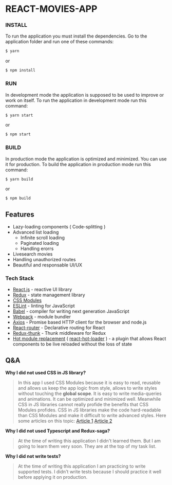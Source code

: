 # REACT-MOVIES-APP

### INSTALL
To run the application you must install the dependencies. Go to the application folder and run one of these commands:
```sh
$ yarn
```
or
```sh
$ npm install
```
### RUN

In development mode the application is supposed to be used to improve or work on itself.
To run the application in development mode run this command:
```sh 
$ yarn start
```
or
```sh
$ npm start
```

### BUILD

In production mode the application is optimized and minimized. You can use it for production.
To build the application in production mode run this command:

```sh
$ yarn build
```
or
```sh
$ npm build
```
## Features

- Lazy-loading components ( Code-splitting )
- Advanced list loading
    - Infinite scroll loading
    - Paginated loading
    - Handling erorrs
- Livesearch movies
- Handling unauthorized routes
- Beautiful and responsable UI/UX

### Tech Stack
- [React.js](https://reactjs.org/) - reactive UI library
- [Redux](https://redux.js.org/) - state management library
- [CSS Modules](https://github.com/css-modules/webpack-demo)
- [ESLint](https://eslint.org/) - linting for JavaScript
- [Babel](https://babeljs.io/) - compiler for writing next generation JavaScript
- [Webpack](https://webpack.js.org/) - module bundler
- [Axios](https://github.com/axios/axios) - Promise based HTTP client for the browser and node.js
- [React-router](https://github.com/ReactTraining/react-router) - Declarative routing for React
- [Redux-thunk](https://github.com/reduxjs/redux-thunk) - Thunk middleware for Redux
- [Hot module replacement](https://webpack.js.org/concepts/hot-module-replacement/) ( [react-hot-loader](https://github.com/gaearon/react-hot-loader) ) - a plugin that allows React components to be live reloaded without the loss of state

## Q&A

**Why I did not used CSS in JS library?**
> In this app I used CSS Modules because it is easy to read, reusable and allows us keep the app logic from style, allows to write styles without touching the **global scope**. It is easy to write media-queries and animations. It can be optimized and minimized well. Meanwhile CSS in JS libraries cannot really profide the benefits that CSS Modules profides. CSS in JS libraries make the code hard-readable than CSS Modules and make it difficult to write advanced styles. Here some articles on this topic: [Article 1](https://www.sparkpost.com/blog/why-chose-css-modules/)   [Article 2](https://medium.com/@gajus/stop-using-css-in-javascript-for-web-development-fa32fb873dcc)

**Why I did not used Typescript and Redux-saga?**
> At the time of writing this application I didn't learned them. But I am going to learn them very soon. They are at the top of my task list.

**Why I did not write tests?**
> At the time of writing this application I am practicing to write supported tests. I didn't write tests because I should practice it well before applying it on production.
